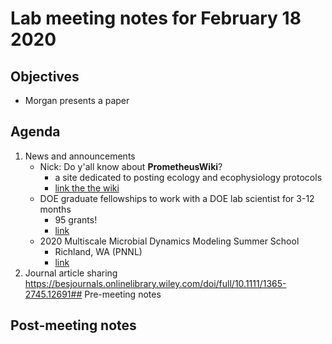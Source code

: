 # Lab meeting notes for February 18 2020

## Objectives
- Morgan presents a paper

## Agenda
1. News and announcements
	- Nick: Do y'all know about **PrometheusWiki**?
		- a site dedicated to posting ecology and ecophysiology protocols
		- [link the the wiki](http://prometheuswiki.org/tiki-custom_home.php)
	- DOE graduate fellowships to work with a DOE lab scientist for 3-12 months
		- 95 grants!
		- [link](https://science.osti.gov/wdts/scgsr/)
	- 2020 Multiscale Microbial Dynamics Modeling Summer School
		- Richland, WA (PNNL)
		- [link](https://pnnl.cvent.com/events/multiscale-microbial-dynamics-modeling-summer-school/event-summary-7706656ec1004be0ba368947c10c375b.aspx)
2. Journal article sharing
https://besjournals.onlinelibrary.wiley.com/doi/full/10.1111/1365-2745.12691## Pre-meeting notes

## Post-meeting notes
